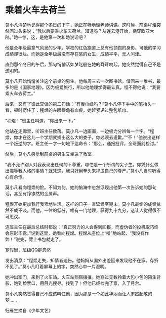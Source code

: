 # 乘着火车去荷兰

莫小凡清楚地记得那个冬日的下午，她正在听地理老师讲课。这时候，前桌程煜突然回过头来说：“我以后要乘火车去荷兰。知道吗？从连云港开始，横穿欧亚大陆。”她一惊，这，是他第一次和她说话吧？ 

他是全年级最意气风发的少年。学校的红色跑道上总有他领跑的身影，可他的学习成绩却很烂。而她是全年级最没有存在感的女生，成绩平平，无人问津。 

直到那个冬日的午后，那句悄悄话如梦呓般在她的耳畔响起。她突然觉得自己不是透明的。 

莫小凡开始悄悄关注这个前桌的男生。他每周三去一次图书馆，借回来一堆书，最多的是《国家地理》。因为极爱旅行，所以他地理学得最认真。怪不得他说：“我要乘火车去荷兰。” 

后来，又有了彼此交谈的第二句话：“有餐巾纸吗？”莫小凡停下手中的笔抬头一看，顿时愣住了：程煜的左眼眼角有血痕。她赶紧递过整包纸巾。 

“程煜！”班主任叫道，“你出来一下。” 

他站在走廊里，听班主任数落。莫小凡一边画画，一边极力分辨每一个字。“程煜，你才在这儿一个学期就捅出这么大的娄子，你必须去道歉。”“不！”他说出这样一个叛逆的字。班主任一字一句地下达命令：“那么，通报批评，全班面前检讨。” 

然后，莫小凡感觉到前桌的男生又坐进了教室。 

“我不允许别人对我表现出任何的不尊重，哪怕是一个所谓的尖子生。你凭什么做出侮辱我人格的事情？就凭这，我只好用拳头来捍卫自己的尊严。”莫小凡当时听得心有余悸。 

莫小凡看向程煜的脸。不知为何，她的脑海中忽然浮现出他第一次告诉她的那句话，甚至有铮铮然的金属声。 

程煜开始更加我行我素地生活。这样的日子一直延续至期末。莫小凡最终的成绩依然不咸不淡。而他，一律的低分，唯有一门地理，获得九十九分，这让人觉得很不可思议。 

连班主任在最后总结时都说：“真正努力的人会得到回报，而虚伪者的投机取巧终会原形毕露。”说到这里，她看向程煜。程煜从座位上“噌”地站起，“我没有作弊！”说完，背上书包就走了。 

寒假里，班级QQ群忽然 

发出消息：“程煜走失，知情者速告。他妈妈从国外出差回来发现他不在家。存折不见了。”莫小凡盯着屏幕上的字，突然心中一片澄明。 

她冲出家门，来到了火车站。火车站熙熙攘攘。她穿过无数拎着大包小包的陌生背影，跑到检票口，用目光搜寻。找到了！但他已经检完了票，入了月台。 

莫小凡突然觉得自己不应该叫住他，因为那是一个如此华丽而让人肃然起敬的梦…… 

归雁生摘自《少年文艺》